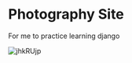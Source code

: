 # Photography Site


For me to practice learning django

![jhkRUjp](https://github.com/ChristopherA8/photography-site/assets/32487758/7463add1-d485-47f0-81b7-966eb97b8f5f)

